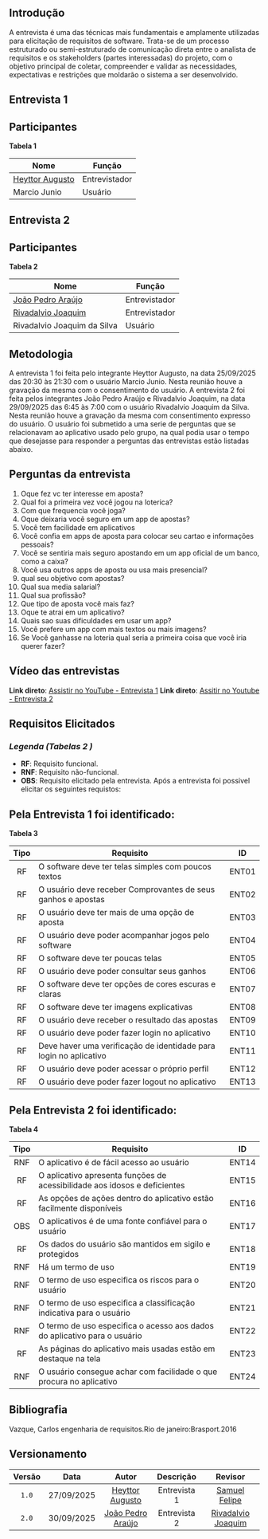 ## Introdução


A entrevista é uma das técnicas mais fundamentais e amplamente utilizadas para elicitação de requisitos de software. Trata-se de um processo estruturado ou semi-estruturado de comunicação direta entre o analista de requisitos e os stakeholders (partes interessadas) do projeto, com o objetivo principal de coletar, compreender e validar as necessidades, expectativas e restrições que moldarão o sistema a ser desenvolvido.

## **Entrevista 1**

## Participantes

**Tabela 1**

| Nome           | Função | 
|----------------|--------|
| [Heyttor Augusto](https://github.com/H3ytt0r62) | Entrevistador|
| Marcio Junio | Usuário |

## **Entrevista 2**

## Participantes

**Tabela 2**

| Nome           | Função | 
|----------------|--------|
| [João Pedro Araújo](https://github.com/Jadequilin) | Entrevistador|
| [Rivadalvio Joaquim](https://github.com/RivaFilho) | Entrevistador|
| Rivadalvio Joaquim da Silva | Usuário |

## Metodologia 

A entrevista 1 foi feita pelo integrante Heyttor Augusto, na data 25/09/2025 das 20:30 às 21:30 com o usuário Marcio Junio. Nesta reunião houve a gravação da mesma com o consentimento do usuário.
A entrevista 2 foi feita pelos integrantes João Pedro Araújo e Rivadalvio Joaquim, na data 29/09/2025 das 6:45 às 7:00 com o usuário Rivadalvio Joaquim da Silva. Nesta reunião houve a gravação da mesma com consentimento expresso do usuário.
O usuário foi submetido a uma serie de perguntas que se relacionavam ao aplicativo usado pelo grupo, na qual podia usar o tempo que desejasse para responder a perguntas das entrevistas estão listadas abaixo.

## Perguntas da entrevista

1. Oque fez vc ter interesse em aposta?
2. Qual foi a primeira vez você jogou na loterica?
3. Com que frequencia você joga?
4. Oque deixaria você seguro em um app de apostas?
5. Você tem facilidade em aplicativos
6. Você confia em apps de aposta para colocar seu cartao e informações pessoais?
7. Você se sentiria mais seguro apostando em um app oficial de um banco, como a caixa?
8. Você usa outros apps de aposta ou usa mais presencial?
9. qual seu objetivo com apostas?
10. Qual sua media salarial?
11. Qual sua profissão?
12. Que tipo de aposta você mais faz?
13. Oque te atrai em um aplicativo?
14. Quais sao suas dificuldades em usar um app?
15. Você prefere um app com mais textos ou mais imagens?
16. Se Você ganhasse na loteria qual seria a primeira coisa que você iria querer fazer?

## Vídeo das entrevistas

**Link direto**: [Assistir no YouTube - Entrevista 1](https://youtu.be/bgRhyvwzgjA?si=pm29yfpfTD3W2lM9)
**Link direto**: [Assitir no Youtube - Entrevista 2](https://youtu.be/PR2knBOYVz8)

## Requisitos Elicitados

### *Legenda (Tabelas 2 )*
- **RF**: Requisito funcional.
- **RNF**: Requisito não-funcional.
- **OBS**: Requisito elicitado pela entrevista.
Após a entrevista foi possivel elicitar os seguintes requistos:

## Pela Entrevista 1 foi identificado:
**Tabela 3**

| Tipo  | Requisito                                                                 |   ID   |
|:-----:|---------------------------------------------------------------------------|:------:|
|RF | O software deve ter telas simples com poucos textos| ENT01|
|RF | O usuário deve receber Comprovantes de seus ganhos e apostas| ENT02|
|RF | O usuário deve ter mais de uma opção de aposta| ENT03|
|RF | O usuário deve poder acompanhar jogos pelo software| ENT04|
|RF | O software deve ter poucas telas| ENT05|
|RF | O usuário deve poder consultar seus ganhos| ENT06|
|RF | O software deve ter opções de cores escuras e claras| ENT07|
|RF | O software deve ter imagens explicativas| ENT08|
|RF | O usuário deve receber o resultado das apostas| ENT09|
|RF | O usuário deve poder fazer login no aplicativo | ENT10|
|RF | Deve haver uma verificação de identidade para login no aplicativo |ENT11|
|RF | O usuário deve poder acessar o próprio perfil |ENT12|
|RF| O usuário deve poder fazer logout no aplicativo| ENT13|

## Pela Entrevista 2 foi identificado:

**Tabela 4**

| Tipo  | Requisito                                                                 |   ID   |
|:-----:|---------------------------------------------------------------------------|:------:|
|RNF | O aplicativo é de fácil acesso ao usuário| ENT14|
|RF | O aplicativo apresenta funções de acessibilidade aos idosos e deficientes| ENT15|
|RF | As opções de ações dentro do aplicativo estão facilmente disponíveis| ENT16|
|OBS| O aplicativos é de uma fonte confiável para o usuário| ENT17|
|RF | Os dados do usuário são mantidos em sigilo e protegidos| ENT18|
|RNF | Há um termo de uso| ENT19|
|RNF | O termo de uso especifica os riscos para o usuário| ENT20|
|RNF | O termo de uso especifica a classificação indicativa para o usuário| ENT21|
|RNF | O termo de uso especifica o acesso aos dados do aplicativo para o usuário| ENT22|
|RF | As páginas do aplicativo mais usadas estão em destaque na tela| ENT23|
|RNF | O usuário consegue achar com facilidade o que procura no aplicativo| ENT24|


## Bibliografia 

Vazque, Carlos engenharia de requisitos.Rio de janeiro:Brasport.2016

## Versionamento 

| Versão | Data       | Autor               | Descrição                                    | Revisor |
|:--------:|:------------:|:---------------------:|:----------------------------------------------:|:---------:|
| ``1.0``    | 27/09/2025 | [Heyttor Augusto](https://github.com/H3ytt0r62)     | Entrevista 1 | [Samuel Felipe](https://github.com/TerminaKng05) |
| ``2.0``    | 30/09/2025 | [João Pedro Araújo](https://github.com/Jadequilin)  | Entrevista 2 | [Rivadalvio Joaquim](https://github.com/RivaFilho)|







